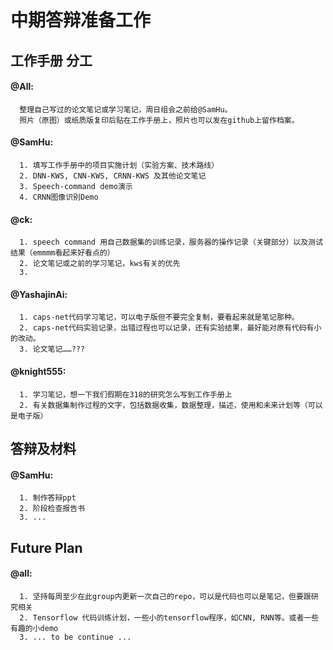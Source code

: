 # 中期答辩准备工作  

## 工作手册 分工

#### @All:  
      整理自己写过的论文笔记或学习笔记，周日组会之前给@SamHu。
      照片（原图）或纸质版复印后贴在工作手册上，照片也可以发在github上留作档案。  
#### @SamHu:  
      1. 填写工作手册中的项目实施计划（实验方案、技术路线）  
      2. DNN-KWS, CNN-KWS, CRNN-KWS 及其他论文笔记 
      3. Speech-command demo演示  
      4. CRNN图像识别Demo  
#### @ck:
      1. speech command 用自己数据集的训练记录，服务器的操作记录（关键部分）以及测试结果（emmmm看起来好看点的）
      2. 论文笔记或之前的学习笔记，kws有关的优先
      3. 
#### @YashajinAi:
      1. caps-net代码学习笔记，可以电子版但不要完全复制，要看起来就是笔记那种。  
      2. caps-net代码实验记录，出错过程也可以记录，还有实验结果，最好能对原有代码有小的改动。  
      3. 论文笔记……???   
#### @knight555:
      1. 学习笔记，想一下我们假期在318的研究怎么写到工作手册上  
      2. 有关数据集制作过程的文字，包括数据收集，数据整理，描述，使用和未来计划等（可以是电子版）    
      
     
## 答辩及材料  

#### @SamHu:   
      1. 制作答辩ppt
      2. 阶段检查报告书
      3. ...
      
## Future Plan  

#### @all:
      1. 坚持每周至少在此group内更新一次自己的repo，可以是代码也可以是笔记，但要跟研究相关   
      2. Tensorflow 代码训练计划，一些小的tensorflow程序，如CNN, RNN等。或者一些有趣的小demo
      3. ... to be continue ...
